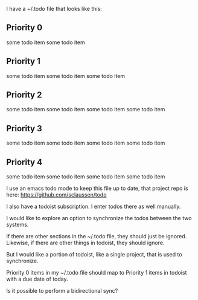 I have a ~/.todo file that looks like this:

Priority 0
-------------------------------------------------------------------------------
some todo item
some todo item

Priority 1
-------------------------------------------------------------------------------
some todo item
some todo item
some todo item

Priority 2
-------------------------------------------------------------------------------
some todo item
some todo item
some todo item
some todo item

Priority 3
-------------------------------------------------------------------------------
some todo item
some todo item
some todo item
some todo item

Priority 4
-------------------------------------------------------------------------------
some todo item
some todo item
some todo item
some todo item

I use an emacs todo mode to keep this file up to date, that project repo is here:
https://github.com/sclaussen/todo

I also have a todoist subscription.  I enter todos there as well manually.

I would like to explore an option to synchronize the todos between the two
systems.

If there are other sections in the ~/.todo file, they should just be ignored.
Likewise, if there are other things in todoist, they should ignore.

But I would like a portion of todoist, like a single project, that is used to
synchronize.

Priority 0 items in my ~/.todo file should map to Priority 1 items in todoist
with a due date of today.

Is it possible to perform a bidirectional sync?
